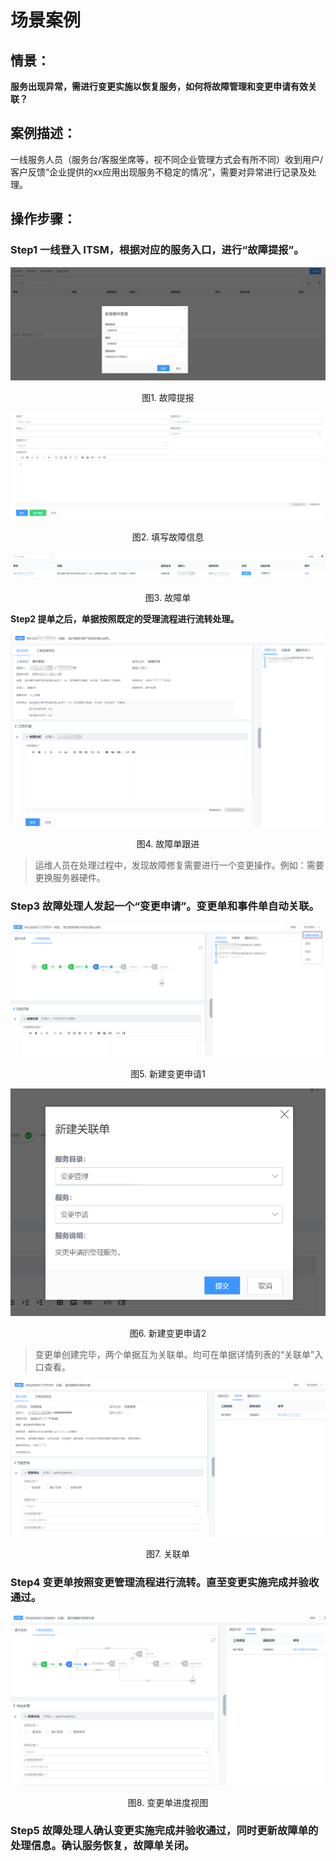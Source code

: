 # 场景案例

## 情景：

**服务出现异常，需进行变更实施以恢复服务，如何将故障管理和变更申请有效关联？**

## 案例描述：

一线服务人员（服务台/客服坐席等，视不同企业管理方式会有所不同）收到用户/客户反馈“企业提供的xx应用出现服务不稳定的情况”，需要对异常进行记录及处理。

## 操作步骤：

### Step1 一线登入 ITSM，根据对应的服务入口，进行“故障提报”。

![-w2020](../media/f984cb4c26f7603cb19e9c9d1b36b08d.png)
<center>图1. 故障提报</center>

![-w2020](../media/65807193e0f349ae9507ce952f382218.png)
<center>图2. 填写故障信息</center>

![-w2020](../media/d5397f6a9e6efdedb3203093e471915e.png)
<center>图3. 故障单</center>

**Step2 提单之后，单据按照既定的受理流程进行流转处理。**

![-w2020](../media/c3be76e88226bf6280d9e62d5400ce1f.png)
<center>图4. 故障单跟进</center>

>   运维人员在处理过程中，发现故障修复需要进行一个变更操作。例如：需要更换服务器硬件。

### Step3 故障处理人发起一个“变更申请”。变更单和事件单自动关联。

![-w2020](../media/0f99491c4a03cb4cf79844ebadce15cb.png)
<center>图5. 新建变更申请1</center>

![-w2020](../media/2a65819db944b17e11d021da4d385072.png)
<center>图6. 新建变更申请2</center>

>   变更单创建完毕，两个单据互为关联单。均可在单据详情列表的“关联单”入口查看。

![-w2020](../media/d649114053c7bac0ba4a2473c8fbe0f7.png)
<center>图7. 关联单</center>

### Step4 变更单按照变更管理流程进行流转。直至变更实施完成并验收通过。

![-w2020](../media/f6ab8a81834fce65ce01f3f6fdc7668a.png)
<center>图8. 变更单进度视图</center>

### Step5 故障处理人确认变更实施完成并验收通过，同时更新故障单的处理信息。确认服务恢复，故障单关闭。
